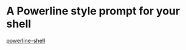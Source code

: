# A Powerline style prompt for your shell
[powerline-shell](https://github.com/milkbikis/powerline-shell)

